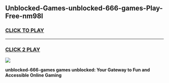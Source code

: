 
## Unblocked-Games-unblocked-666-games-Play-Free-nm98l
<h3>
<a href="https://premium76.site?title=unblocked-666-games&ref=18A1">CLICK TO PLAY</a></h3>
<hr>

<h3>
<a href="https://premium76.site?title=unblocked-666-games&ref=18A1">CLICK 2 PLAY</a>
  
</h3>

<a href="https://premium76.site?title=unblocked-666-games&ref=18A1"><img src="https://clearcache.store/games.png"></a>


**unblocked-666-games games unblocked: Your Gateway to Fun and Accessible Online Gaming**
